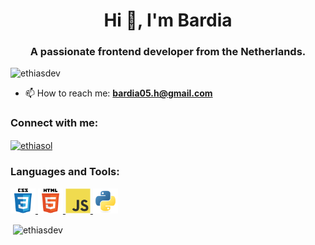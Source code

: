 <h1 align="center">Hi 👋, I'm Bardia</h1>
<h3 align="center">A passionate frontend developer from the Netherlands.</h3>

<p align="left"> <img src="https://komarev.com/ghpvc/?username=ethiasdev&label=Profile%20views&color=0e75b6&style=flat" alt="ethiasdev" /> </p>

- 📫 How to reach me: **bardia05.h@gmail.com**

<h3 align="left">Connect with me:</h3>
<p align="left">
<a href="https://twitter.com/ethiasol" target="blank"><img align="center" src="https://raw.githubusercontent.com/rahuldkjain/github-profile-readme-generator/master/src/images/icons/Social/twitter.svg" alt="ethiasol" height="30" width="40" /></a>
</p>

<h3 align="left">Languages and Tools:</h3>
<p align="left"> <a href="https://www.w3schools.com/css/" target="_blank" rel="noreferrer"> <img src="https://raw.githubusercontent.com/devicons/devicon/master/icons/css3/css3-original-wordmark.svg" alt="css3" width="40" height="40"/> </a> <a href="https://www.w3.org/html/" target="_blank" rel="noreferrer"> <img src="https://raw.githubusercontent.com/devicons/devicon/master/icons/html5/html5-original-wordmark.svg" alt="html5" width="40" height="40"/> </a> <a href="https://developer.mozilla.org/en-US/docs/Web/JavaScript" target="_blank" rel="noreferrer"> <img src="https://raw.githubusercontent.com/devicons/devicon/master/icons/javascript/javascript-original.svg" alt="javascript" width="40" height="40"/> </a> <a href="https://www.python.org" target="_blank" rel="noreferrer"> <img src="https://raw.githubusercontent.com/devicons/devicon/master/icons/python/python-original.svg" alt="python" width="40" height="40"/> </a> </p>

<p>&nbsp;<img align="center" src="https://github-readme-stats.vercel.app/api?username=ethiasdev&show_icons=true&locale=en" alt="ethiasdev" /></p>
